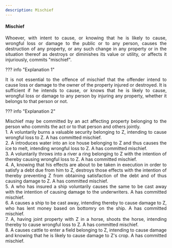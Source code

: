 ```yaml
---
description: Mischief
---
```


#### Mischief
<div style="text-align: justify">

Whoever, with intent to cause, or knowing that he is likely to cause, wrongful loss or damage to the public or to any person, causes the destruction of any property, or any such change in any property or in the situation thereof as destroys or diminishes its value or utility, or affects it injuriously, commits "mischief".

</div>

??? info "Explanation 1"
    <div style="text-align: justify"> It is not essential to the offence of mischief that the offender intend to cause loss or damage to the owner of the property injured or destroyed. It is sufficient if he intends to cause, or knows that he is likely to cause, wrongful loss or damage to any person by injuring any property, whether it belongs to that person or not.

??? info "Explanation 2"
    <div style="text-align: justify"> Mischief may be committed by an act affecting property belonging to the person who commits the act or to that person and others jointly.
    <div style="text-align: justify"> 1. A voluntarily burns a valuable security belonging to Z, intending to cause wrongful loss to Z. A has committed mischief.
    <div style="text-align: justify"> 2. A introduces water into an ice house belonging to Z and thus causes the ice to melt, intending wrongful loss to Z. A has committed mischief.
    <div style="text-align: justify"> 3. A voluntarily throws into a river a ring belonging to Z with the intention of thereby causing wrongful loss to Z. A has committed mischief.
    <div style="text-align: justify"> 4. A, knowing that his effects are about to be taken in execution in order to satisfy a debt due from him to Z, destroys those effects with the intention of thereby preventing Z from obtaining satisfaction of the debt and of thus causing damage to Z. A has committed mischief.
    <div style="text-align: justify"> 5. A who has insured a ship voluntarily causes the same to be cast away with the intention of causing damage to the underwriters. A has committed mischief.
    <div style="text-align: justify"> 6. A causes a ship to be cast away, intending thereby to cause damage to Z, who has lent money based on bottomry on the ship. A has committed mischief.
    <div style="text-align: justify"> 7. A, having joint property with Z in a horse, shoots the horse, intending thereby to cause wrongful loss to Z. A has committed mischief.
    <div style="text-align: justify"> 8. A causes cattle to enter a field belonging to Z, intending to cause damage and knowing that he is likely to cause damage to Z's crop. A has committed mischief.

